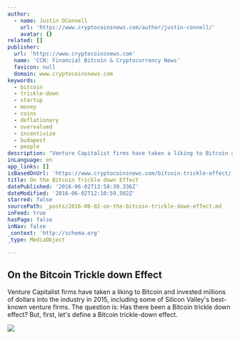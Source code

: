 ```yaml
---
author:
  - name: Justin OConnell
    url: 'https://www.cryptocoinsnews.com/author/justin-connell/'
    avatar: {}
related: []
publisher:
  url: 'https://www.cryptocoinsnews.com'
  name: 'CCN: Financial Bitcoin & Cryptocurrency News'
  favicon: null
  domain: www.cryptocoinsnews.com
keywords:
  - bitcoin
  - trickle-down
  - startup
  - money
  - coins
  - deflationary
  - overvalued
  - incentivize
  - budapest
  - people
description: "Venture Capitalist firms have taken a liking to Bitcoin and invested millions of dollars into the industry in 2015, including some of Silicon Valley's best-known venture firms. The question is: Has there been a Bitcoin trickle down effect? But, first, let's define a Bitcoin trickle-down effect."
inLanguage: en
app_links: []
isBasedOnUrl: 'https://www.cryptocoinsnews.com/bitcoin-trickle-effect/'
title: On the Bitcoin Trickle down Effect
datePublished: '2016-06-02T13:58:39.336Z'
dateModified: '2016-06-02T12:10:59.502Z'
starred: false
sourcePath: _posts/2016-06-02-on-the-bitcoin-trickle-down-effect.md
inFeed: true
hasPage: false
inNav: false
_context: 'http://schema.org'
_type: MediaObject

---
```

<article style=""><h1>On the Bitcoin Trickle down Effect</h1><p>Venture Capitalist firms have taken a liking to Bitcoin and invested millions of dollars into the industry in 2015, including some of Silicon Valley's best-known venture firms. The question is: Has there been a Bitcoin trickle down effect? But, first, let's define a Bitcoin trickle-down effect.</p><img src="https://www.cryptocoinsnews.com/wp-content/uploads/2016/06/Bitcoin-trickle.jpg" /></article>
